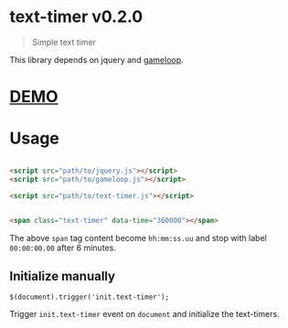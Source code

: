 # text-timer v0.2.0

> Simple text timer

This library depends on jquery and [gameloop](https://github.com/kt3k/gameloop).

# [DEMO](http://kt3k.github.io/text-timer/test.html)

# Usage

```html

<script src="path/to/jquery.js"></script>
<script src="path/to/gameloop.js"></script>

<script src="path/to/text-timer.js"></script>


<span class="text-timer" data-time="360000"></span>

```

The above `span` tag content become `hh:mm:ss.uu` and stop with label `00:00:00.00` after 6 minutes.


## Initialize manually

```
$(document).trigger('init.text-timer');
```

Trigger `init.text-timer` event on `document` and initialize the text-timers.
